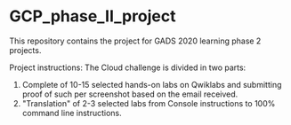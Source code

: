 # GCP_phase_II_project
This repository contains the project for GADS 2020 learning phase 2 projects.

Project instructions:
The Cloud challenge is divided in two parts:
1. Complete of 10-15 selected hands-on labs on Qwiklabs and submitting proof of such per screenshot based on the email received.
2. "Translation" of 2-3 selected labs from Console instructions to 100% command line instructions.
